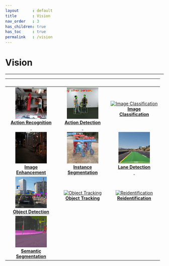```yaml
---
layout      : default
title       : Vision
nav_order   : 3
has_children: true
has_toc     : true
permalink   : /vision
---
```


# Vision

---

|                                                                                       <img width="150"/>                                                                                       |                                                                                       <img width="150"/>                                                                                       |                                                                    <img width="150"/>                                                                     |
|:----------------------------------------------------------------------------------------------------------------------------------------------------------------------------------------------:|:----------------------------------------------------------------------------------------------------------------------------------------------------------------------------------------------:|:---------------------------------------------------------------------------------------------------------------------------------------------------------:|
|         [![Data Processing](action_recognition/data/action_recognition_small.gif)](action_recognition/README.md) <br> [**Action Recognition<br>&nbsp;**](action_recognition/README.md)         |             [![Action Detection](action_detection/data/action_detection_small.gif)](action_detection/README.md) <br> [**Action Detection<br>&nbsp;**](action_detection/README.md)              |       [![Image Classification](data/photo.png)](image_classification/README.md) <br> [**Image<br>Classification**](image_classification/README.md)        |
|              [![Image Enhancement](image_enhancement/data/image_enhancement_small.gif)](image_enhancement/README.md) <br> [**Image<br>Enhancement**](image_enhancement/README.md)              | [![Instance Segmentation](instance_segmentation/data/instance_segmentation_small.gif)](instance_segmentation/README.md) <br> [**Instance <br> Segmentation**](instance_segmentation/README.md) | [![Lane Detection](lane_detection/data/lane_detection_small.gif)](lane_detection/README.md) <br> [**Lane Detection<br>&nbsp;**](lane_detection/README.md) |
|                  [![Object Detection](object_detection/data/object_detection_small.gif)](object_detection/README.md) <br> [**Object Detection**](object_detection/README.md)                   |                                     [![Object Tracking](data/photo.png)](object_tracking/README.md) <br> [**Object Tracking**](object_tracking/README.md)                                      |                [![Reidentification](data/photo.png)](reidentification/README.md) <br>  [**Reidentification**](reidentification/README.md)                 |
| [![Semantic Segmentation](semantic_segmentation/data/semantic_segmentation_small.gif)](semantic_segmentation/README.md) <br> [**Semantic <br> Segmentation**](semantic_segmentation/README.md) |                                                                                                                                                                                                |                                                                                                                                                           |
